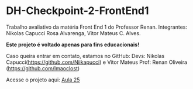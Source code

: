 # DH-Checkpoint-2-FrontEnd1
Trabalho avaliativo da matéria Front End 1 do Professor Renan. Integrantes: Nikolas Capucci Rosa Alvarenga, Vitor Mateus C. Alves.

**Este projeto é voltado apenas para fins educacionais!**

Caso queira entrar em contato, estamos no GitHub:
Devs: Nikolas Capucci(https://github.com/Niikapucci) e Vitor Mateus
Prof: Renan Oliveira (https://github.com/lmaoclost)

Acesse o projeto aqui: <a href="./26-09-2021 - chck2/index.html">Aula 25</a>
